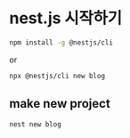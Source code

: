 # nest.js 시작하기

```bash
npm install -g @nestjs/cli  
```

or

```bash
npx @nestjs/cli new blog  
```

## make new project

```bash
nest new blog  
```

